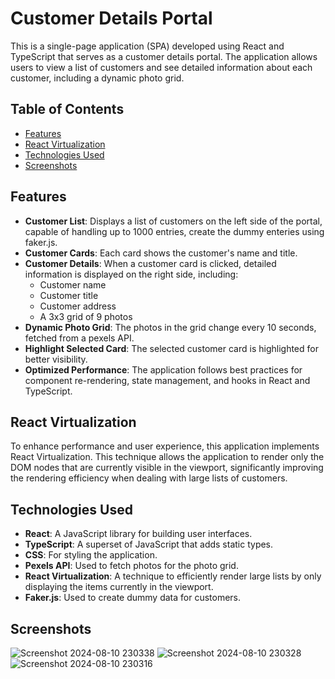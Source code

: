 # Customer Details Portal

This is a single-page application (SPA) developed using React and TypeScript that serves as a customer details portal. The application allows users to view a list of customers and see detailed information about each customer, including a dynamic photo grid.

## Table of Contents

- [Features](#features)
- [React Virtualization](#react-virtualization)
- [Technologies Used](#technologies-used)
- [Screenshots](#screenshots)

## Features

- **Customer List**: Displays a list of customers on the left side of the portal, capable of handling up to 1000 entries, create the dummy enteries using faker.js.
- **Customer Cards**: Each card shows the customer's name and title.
- **Customer Details**: When a customer card is clicked, detailed information is displayed on the right side, including:
  - Customer name
  - Customer title
  - Customer address
  - A 3x3 grid of 9 photos
- **Dynamic Photo Grid**: The photos in the grid change every 10 seconds, fetched from a pexels API.
- **Highlight Selected Card**: The selected customer card is highlighted for better visibility.
- **Optimized Performance**: The application follows best practices for component re-rendering, state management, and hooks in React and TypeScript.

## React Virtualization
To enhance performance and user experience, this application implements React Virtualization. This technique allows the application to render only the DOM nodes that are currently visible in the viewport, significantly improving the rendering efficiency when dealing with large lists of customers.


## Technologies Used

- **React**: A JavaScript library for building user interfaces.
- **TypeScript**: A superset of JavaScript that adds static types.
- **CSS**: For styling the application.
- **Pexels API**: Used to fetch photos for the photo grid.
- **React Virtualization**: A technique to efficiently render large lists by only displaying the items currently in the viewport.
- **Faker.js**: Used to create dummy data for customers.

## Screenshots
![Screenshot 2024-08-10 230338](https://github.com/user-attachments/assets/2e81943f-2d6e-4808-9bc0-b5911e07ba00)
![Screenshot 2024-08-10 230328](https://github.com/user-attachments/assets/d8c3fbc1-b385-4dc1-b7f9-906163a1e3dd)
![Screenshot 2024-08-10 230316](https://github.com/user-attachments/assets/8af825a2-0a15-4984-8bcf-828e1b980dbc)


